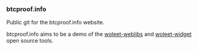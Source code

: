 ### btcproof.info

Public git for the btcproof.info website.

btcproof.info aims to be a demo of the [woleet-weblibs](https://github.com/woleet/woleet-weblibs) 
and [woleet-widget](https://github.com/woleet/woleet-widget) open source tools.

